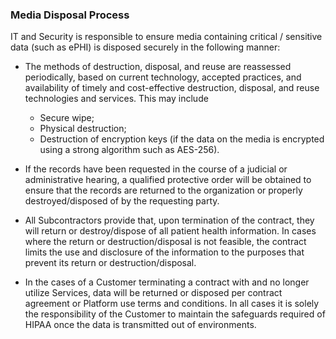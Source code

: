 ### Media Disposal Process

IT and Security is responsible to ensure media containing critical / sensitive
data (such as ePHI) is disposed securely in the following manner:

* The methods of destruction, disposal, and reuse are reassessed periodically,
  based on current technology, accepted practices, and availability of timely
  and cost-effective destruction, disposal, and reuse technologies and services.
  This may include

    - Secure wipe;
    - Physical destruction;
    - Destruction of encryption keys (if the data on the media is encrypted
      using a strong algorithm such as AES-256).

* If the records have been requested in the course of a judicial or
  administrative hearing, a qualified protective order will be obtained to
  ensure that the records are returned to the organization or properly
  destroyed/disposed of by the requesting party.

* All  Subcontractors provide that, upon termination of the contract,
  they will return or destroy/dispose of all patient health information. In
  cases where the return or destruction/disposal is not feasible, the contract
  limits the use and disclosure of the information to the purposes that prevent
  its return or destruction/disposal.

*  In the cases of a  Customer terminating a contract with  and
   no longer utilize  Services, data will be returned or disposed per
   contract agreement or  Platform use terms and conditions. In all
   cases it is solely the responsibility of the  Customer to maintain
   the safeguards required of HIPAA once the data is transmitted out of 
   environments.
